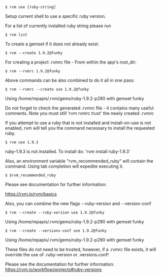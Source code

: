     $ rvm use [ruby-string]

Setup current shell to use a specific ruby version.


For a list of currently installed ruby string please run

    $ rvm list

To create a gemset if it does not already exist:

    $ rvm --create 1.9.2@funky

For creating a project .rvmrc file - From within the app's root_dir:

    $ rvm --rvmrc 1.9.2@funky

Above commands can be also combined to do it all in one pass:

    $ rvm --rvmrc --create use 1.9.2@funky
  Using /home/mpapis/.rvm/gems/ruby-1.9.2-p290 with gemset funky

Do not forget to check the generated .rvmrc file - it contains many useful
comments.  Note you must still 'rvm rvmrc trust' the newly created .rvmrc

If you attempt to use a ruby that is not installed and install-on-use is
not enabled, rvm will tell you the command necessary to install the
requested ruby.

    $ rvm use 1.9.3
  ruby-1.9.3 is not installed.
  To install do: 'rvm install ruby-1.9.3'

Also, an environment variable "rvm_recommended_ruby" will contain the
command. Using tab completion will expedite executing it.

    $ $rvm_recommended_ruby

Please see documentation for further information:

  https://rvm.io/rvm/basics

Also, you can combine the new flags --ruby-version and --version-conf

    $ rvm --create --ruby-version use 1.9.2@funky
  Using /home/mpapis/.rvm/gems/ruby-1.9.2-p290 with gemset funky

    $ rvm --create --versions-conf use 1.9.2@funky
  Using /home/mpapis/.rvm/gems/ruby-1.9.2-p290 with gemset funky

These files do not need to be trusted, however, if a .rvmrc file
exists, it will override the use of .ruby-version or .versions.conf!

Please see the documentation for further information:
  https://rvm.io/workflow/projects#ruby-versions

